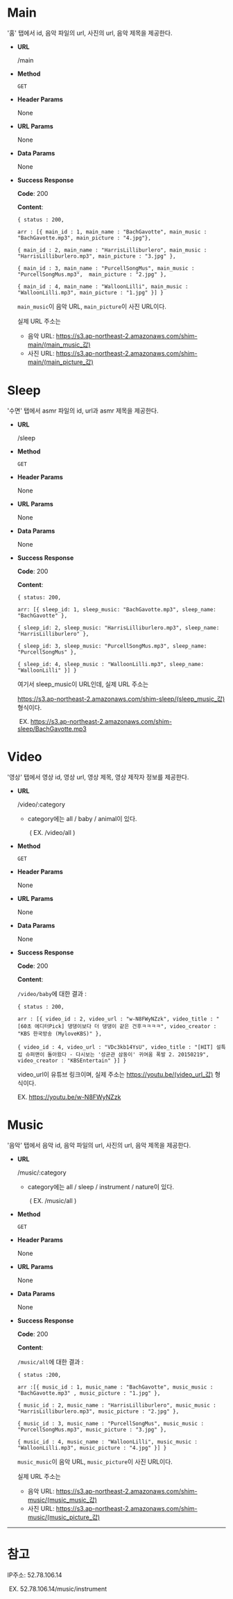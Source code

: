 # Main

'홈' 탭에서 id, 음악 파일의 url, 사진의 url, 음악 제목을 제공한다.

- **URL**

  /main

- **Method**

  `GET`

- **Header Params**

  None

- **URL Params**

  None

- **Data Params**

  None

- **Success Response**

  **Code**: 200

  **Content**:

  `{ status : 200,`

  `arr : [{ main_id : 1, main_name : "BachGavotte", main_music : "BachGavotte.mp3", main_picture : "4.jpg"},`

  `{ main_id : 2, main_name : "HarrisLilliburlero", main_music : "HarrisLilliburlero.mp3", main_picture : "3.jpg" },`

  `{ main_id : 3, main_name : "PurcellSongMus", main_music : "PurcellSongMus.mp3",  main_picture : "2.jpg" },`

  `{ main_id : 4, main_name : "WalloonLilli", main_music : "WalloonLilli.mp3", main_picture : "1.jpg" }] }`

  `main_music`이  음악 URL, `main_picture`이 사진 URL이다.

  실제 URL 주소는

  - 음악 URL: <https://s3.ap-northeast-2.amazonaws.com/shim-main/(main_music_값)>
  - 사진 URL: <https://s3.ap-northeast-2.amazonaws.com/shim-main/(main_picture_값)>







# Sleep

'수면' 탭에서 asmr 파일의 id, url과 asmr 제목을 제공한다.

- **URL**

  /sleep

- **Method**

  `GET`

- **Header Params**

  None

- **URL Params**

  None

- **Data Params**

  None

- **Success Response**

  **Code**: 200

  **Content**:

  `{ status: 200, `

  `arr: [{ sleep_id: 1, sleep_music: "BachGavotte.mp3", sleep_name: "BachGavotte" }, `

  `{ sleep_id: 2, sleep_music: "HarrisLilliburlero.mp3", sleep_name: "HarrisLilliburlero" }, `

  `{ sleep_id: 3, sleep_music: "PurcellSongMus.mp3", sleep_name: "PurcellSongMus" }, `

  `{ sleep_id: 4, sleep_music : "WalloonLilli.mp3", sleep_name: "WalloonLilli" }] }`

  여기서 sleep_music이 URL인데, 실제 URL 주소는

  <https://s3.ap-northeast-2.amazonaws.com/shim-sleep/(sleep_music_값)>  형식이다.

  ​	EX. <https://s3.ap-northeast-2.amazonaws.com/shim-sleep/BachGavotte.mp3>







# Video

'영상' 탭에서 영상 id, 영상 url, 영상 제목, 영상 제작자 정보를 제공한다.

- **URL**

  /video/:category

  - category에는 all / baby / animal이 있다.

    ​	( EX. /video/all )

- **Method**

  `GET`

- **Header Params**

  None

- **URL Params**

  None

- **Data Params**

  None

- **Success Response**

  **Code**: 200

  **Content**:

  `/video/baby`에 대한 결과 :

  `{ status : 200,`

  `arr : [{ video_id : 2, video_url : "w-N8FWyNZzk", video_title : "[60초 에디터Pick] 댕댕이보다 더 댕댕이 같은 건후ㅋㅋㅋㅋ", video_creator : "KBS 한국방송 (MyloveKBS)" },`

  `{ video_id : 4, video_url : "VDc3kb14YsU", video_title : "[HIT] 설특집 슈퍼맨이 돌아왔다 - 다시보는 '성균관 삼둥이' 귀여움 폭발 2. 20150219", video_creator : "KBSEntertain" }] }`

  video_url이 유튜브 링크이며, 실제 주소는 https://youtu.be/(video_url_값) 형식이다.

  EX. https://youtu.be/w-N8FWyNZzk








# Music

'음악' 탭에서 음악 id, 음악 파일의 url, 사진의 url, 음악 제목을 제공한다.

- **URL**

  /music/:category

  * category에는 all / sleep / instrument / nature이 있다.

    ​	( EX. /music/all )

- **Method**

  `GET`

- **Header Params**

  None

- **URL Params**

  None

- **Data Params**

  None

- **Success Response**

  **Code**: 200

  **Content**:

  `/music/all`에 대한 결과 :

  `{ status :200,`

  `arr :[{ music_id : 1, music_name : "BachGavotte", music_music : "BachGavotte.mp3" , music_picture : "1.jpg" },`

  `{ music_id : 2, music_name : "HarrisLilliburlero", music_music : "HarrisLilliburlero.mp3", music_picture : "2.jpg" },`

  `{ music_id : 3, music_name : "PurcellSongMus", music_music : "PurcellSongMus.mp3", music_picture : "3.jpg" },`

  `{ music_id : 4, music_name : "WalloonLilli", music_music : "WalloonLilli.mp3", music_picture : "4.jpg" }] }`

  `music_music`이  음악 URL, `music_picture`이 사진 URL이다.

  실제 URL 주소는

  * 음악 URL: <https://s3.ap-northeast-2.amazonaws.com/shim-music/(music_music_값)>
  * 사진 URL: <https://s3.ap-northeast-2.amazonaws.com/shim-music/(music_picture_값)>



---

# 참고

IP주소: 52.78.106.14

​	EX. 52.78.106.14/music/instrument
